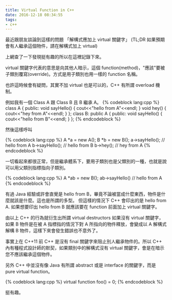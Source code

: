```yaml
---
title: Virtual Function in C++
date: 2016-12-18 08:34:55
tags:
- c++
---
```

最近跟朋友談論到這樣的問題 「解構式應加上 virtual 關鍵字」
(TL;DR 如果預期會有人繼承這個物件，請在解構式加上 virtual)

上網查了一下發現挺有趣的所以在這裡記錄下來。

<!-- more -->

virtual 關鍵字代表的意思是向其他人暗示，這個 function(method)，"應該"要被子類別覆寫(override)。方式是用子類別也用一樣的 function 名稱。

也許這時候會有疑問，其實不加 virtual 也是可以的，C++ 有所謂 overload 機制。

例如我有一個 Class A 跟 Class B 且 B 繼承 A。
{% codeblock lang:cpp %}
class A {
  public:
    void sayHello() {
      cout<<"hello from A"<<endl;
    }
    void hey() {
      cout<<"hey from A"<<endl;
    }
};
class B: public A {
  public:
    void sayHello() {
      cout<<"hello from B"<<endl;
    }
};
{% endcodeblock %}

然後這樣呼叫

{% codeblock lang:cpp %}
A *a = new A();
B *b = new B();
a->sayHello(); // hello from A
b->sayHello(); // hello from B
b->hey(); // hey from A
{% endcodeblock %}

一切看起來都很正常，但是繼承體系下，要用子類別也是父類別的一種，也就是說可以用父類別指標指向子類別。

{% codeblock lang:cpp %}
A *ab = new B();
ab->sayHello() // hello from A
{% endcodeblock %}

有過 Java 經驗或許會直覺是 hello from B，畢竟不論被當成什麼東西，物件是什麼就該是什麼。這也是所謂的多型。
但這樣的情況下 C++ 會印出的是 hello from A.
如果想要印出 hello from B 就應該要在 function 前面加上 virtual 關鍵字。

由以上 C++ 的行為就衍生出所謂 virtual destructors
如果沒有 virtual 關鍵字，如果 B 物件是在被 A 指標指的情況下對 A 所指向的物件釋放，會變成以 A 解構式解構 B 物件，這樣下來會發生錯誤也不意外了。

事實上在 C++11 前 C++ 是沒有 final 關鍵字來阻止別人繼承物件的。所以 C++ 內有種程式設計師的默契，如果類別中的解構式沒有 virtual 關鍵字，會是在暗示您不應該繼承這個物件。

另外 C++ 中並沒有像 Java 有所謂 abstract 或是 interface 的關鍵字，而是 pure virtual function。

{% codeblock lang:cpp %}
virtual function foo() = 0;
{% endcodeblock %}

挺有趣。
